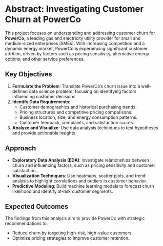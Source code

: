 # Abstract: Investigating Customer Churn at PowerCo

This project focuses on understanding and addressing customer churn for **PowerCo**, a leading gas and electricity utility provider for small and medium-sized enterprises (SMEs). With increasing competition and a dynamic energy market, PowerCo is experiencing significant customer attrition, driven by factors such as pricing sensitivity, alternative energy options, and other service preferences.

## Key Objectives
1. **Formulate the Problem**: Translate PowerCo’s churn issue into a well-defined data science problem, focusing on identifying factors influencing customer decisions.
2. **Identify Data Requirements**:
   - Customer demographics and historical purchasing trends.
   - Pricing structures and competitive pricing comparisons.
   - Business location, size, and energy consumption patterns.
   - Customer feedback, complaints, and satisfaction scores.
3. **Analyze and Visualize**: Use data analysis techniques to test hypotheses and provide actionable insights.

## Approach
- **Exploratory Data Analysis (EDA)**: Investigate relationships between churn and influencing factors, such as pricing sensitivity and customer satisfaction.
- **Visualization Techniques**: Use heatmaps, scatter plots, and trend analysis to highlight correlations and outliers in customer behavior.
- **Predictive Modeling**: Build machine learning models to forecast churn likelihood and identify at-risk customer segments.

## Expected Outcomes
The findings from this analysis aim to provide PowerCo with strategic recommendations to:
- Reduce churn by targeting high-risk, high-value customers.
- Optimize pricing strategies to improve customer retention.





